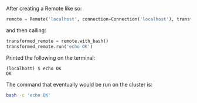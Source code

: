 After creating a Remote like so:

```python
remote = Remote('localhost', connection=Connection('localhost'), transforms=())
```

and then calling:

```python
transformed_remote = remote.with_bash()
transformed_remote.run('echo OK')
```

Printed the following on the terminal:

```console
(localhost) $ echo OK
OK

```

The command that eventually would be run on the cluster is:

```bash
bash -c 'echo OK'
```
